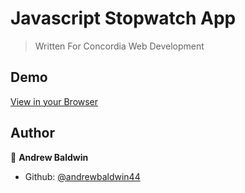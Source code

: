 # Javascript Stopwatch App
> Written For Concordia Web Development

## Demo

[View in your Browser](https://andrewbaldwin44.github.io/Javascript_Mastermind/)

## Author

👤 **Andrew Baldwin**

- Github: [@andrewbaldwin44](https://github.com/andrewbaldwin44)
